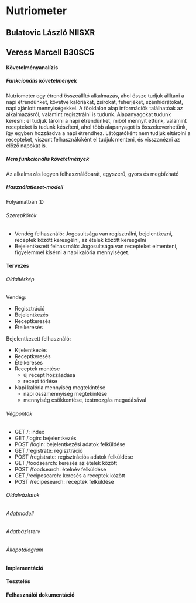 # Nutriometer

## Bulatovic László NIISXR
## Veress Marcell B30SC5

#### Követelményanalízis

##### Funkcionális követelmények

Nutriometer egy étrend összeállító alkalmazás, ahol össze tudjuk állítani a napi étrendünket, 
követve kalóriákat, zsírokat, fehérjéket, szénhidrátokat, napi ajánlott mennyiségekkel. 
A főoldalon alap információk találhatóak az alkalmazásról, valamint regisztrálni is tudunk. 
Alapanyagokat tudunk keresni: el tudjuk tárolni a napi étrendünket, miből mennyit ettünk, 
valamint recepteket is tudunk készíteni, ahol több alapanyagot is összekeverhetünk, 
így egyben hozzáadva a napi étrendhez. Látógatóként nem tudjuk eltárolni a recepteket, 
viszont felhasználóként el tudjuk menteni, és visszanézni az előző napokat is.

##### Nem funkcionális követelmények

Az alkalmazás legyen felhasználóbarát, egyszerű, gyors és megbízható


##### Használatieset-modell

Folyamatban :D

###### Szerepkörök

- Vendég felhasználó: Jogosultsága van regisztrálni, bejelentkezni, receptek között keresgélni, az ételek között keresgélni
- Bejelentkezett felhasználó: Jogosultsága van recepteket elmenteni, figyelemmel kísérni a napi kalória mennyiséget.

#### Tervezés

###### Oldaltérkép

Vendég:

- Regisztráció
- Bejelentkezés
- Receptkeresés
- Ételkeresés

Bejelentkezett felhasználó:

- Kijelentkezés
- Receptkeresés
- Ételkeresés
- Receptek mentése
    + új recept hozzáadása
    + recept törlése
- Napi kalória mennyiség megtekintése
	+ napi összmennyiség megtekintése
	+ mennyiség csökkentése, testmozgás megadásával

###### Végpontok

- GET /: index
- GET /login: bejelentkezés
- POST /login: bejelentkezési adatok felküldése
- GET /registrate: regisztráció
- POST /registrate: regisztrációs adatok felküldése
- GET /foodsearch: keresés az ételek között
- POST /foodsearch: ételnév felküldése
- GET /recipesearch: keresés a receptek között
- POST /recipesearch: receptek felküldése

###### Oldalvázlatok

###### Adatmodell

###### Adatbázisterv

###### Állapotdiagram

#### Implementáció

#### Tesztelés

#### Felhasználói dokumentáció



